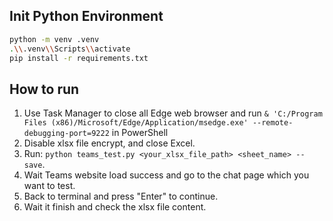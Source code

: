 ## Init Python Environment
```sh
python -m venv .venv
.\\.venv\\Scripts\\activate
pip install -r requirements.txt
```

## How to run
1. Use Task Manager to close all Edge web browser and run `& 'C:/Program Files (x86)/Microsoft/Edge/Application/msedge.exe' --remote-debugging-port=9222` in PowerShell
2. Disable xlsx file encrypt, and close Excel.
3. Run: `python teams_test.py <your_xlsx_file_path> <sheet_name> --save`.
4. Wait Teams website load success and go to the chat page which you want to test.
5. Back to terminal and press "Enter" to continue.
6. Wait it finish and check the xlsx file content.